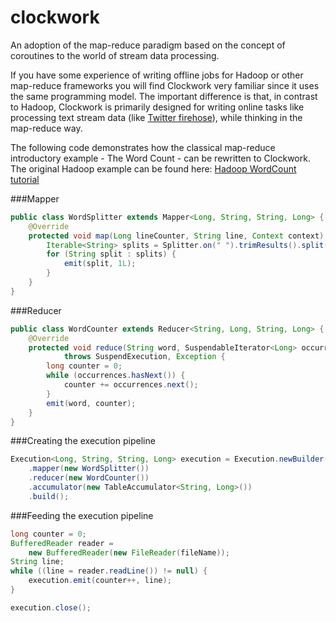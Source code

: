 clockwork
=========

An adoption of the map-reduce paradigm based on the concept of coroutines to the world of stream data processing.

If you have some experience of writing offline jobs for Hadoop or other map-reduce frameworks you will find Clockwork
very familiar since it uses the same programming model. The important difference is that, in contrast to Hadoop, Clockwork
is primarily designed for writing online tasks like processing text stream data (like [Twitter firehose](https://dev.twitter.com/docs/streaming-apis/streams/public)),
while thinking in the map-reduce way.

The following code demonstrates how the classical map-reduce introductory example - The Word Count - can be rewritten
to Clockwork. The original Hadoop example can be found here: [Hadoop WordCount tutorial](http://www.cloudera.com/content/cloudera-content/cloudera-docs/HadoopTutorial/CDH4/Hadoop-Tutorial/ht_topic_5.html)

###Mapper

```java
public class WordSplitter extends Mapper<Long, String, String, Long> {
    @Override
    protected void map(Long lineCounter, String line, Context context) throws Exception {
        Iterable<String> splits = Splitter.on(" ").trimResults().split(line);
        for (String split : splits) {
            emit(split, 1L);
        }
    }
}
```

###Reducer

```java
public class WordCounter extends Reducer<String, Long, String, Long> {
    @Override
    protected void reduce(String word, SuspendableIterator<Long> occurrences, Context context)
            throws SuspendExecution, Exception {
        long counter = 0;
        while (occurrences.hasNext()) {
            counter += occurrences.next();
        }
        emit(word, counter);
    }
}
```

###Creating the execution pipeline

```java
Execution<Long, String, String, Long> execution = Execution.newBuilder()
    .mapper(new WordSplitter())
    .reducer(new WordCounter())
    .accumulator(new TableAccumulator<String, Long>())
    .build();
```

###Feeding the execution pipeline

```java
long counter = 0;
BufferedReader reader =
    new BufferedReader(new FileReader(fileName));
String line;
while ((line = reader.readLine()) != null) {
    execution.emit(counter++, line);
}

execution.close();
```
